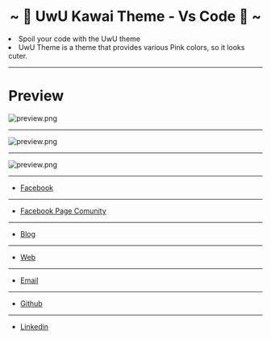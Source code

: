 <h1 align="center">~ 🌸 UwU Kawai Theme - Vs Code 🌸 ~</h1>

<li>Spoil your code with the UwU theme</li>
<li>UwU Theme is a theme that provides various Pink colors, so it looks cuter.</li>

<hr>

# Preview

![preview.png](https://cdn.jsdelivr.net/gh/SazumiVicky/UwU_Kawai_Theme_Vs_Code@main/preview-scd0.png)

<hr>

![preview.png](https://cdn.jsdelivr.net/gh/SazumiVicky/UwU_Kawai_Theme_Vs_Code@main/preview-scd1.png)

<hr>

![preview.png](https://cdn.jsdelivr.net/gh/SazumiVicky/UwU_Kawai_Theme_Vs_Code@main/preview-scd2.png)

<hr>

- [Facebook](https://facebook.com/moe.sazumiviki)

<hr>

- [Facebook Page Comunity](https://facebook.com/sazumicloud)

<hr>

- [Blog](https://sazumiviki.com)

<hr>

- [Web](https://moe.sazumiviki.com)

<hr>

- [Email](mailto:hi@sazumiviki.com)

<hr>

- [Github](https://github.com/sazumivicky)

<hr>

- [Linkedin](https://www.linkedin.com/in/sazumiviki/)
